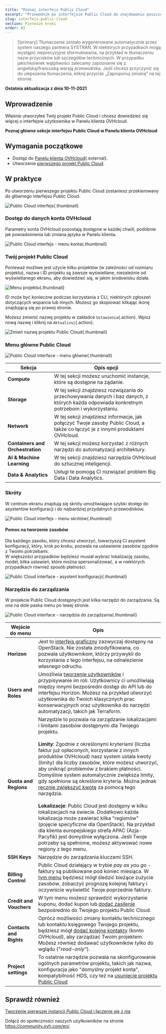 ```yaml
---
title: "Poznaj interfejs Public Cloud"
excerpt: "Przewodnik po interfejsie Public Cloud do znajdowania poszczególnych sekcji"
slug: interfejs-public-cloud
section: Pierwsze kroki
order: 03
---
```


> [!primary]
> Tłumaczenie zostało wygenerowane automatycznie przez system naszego partnera SYSTRAN. W niektórych przypadkach mogą wystąpić nieprecyzyjne sformułowania, na przykład w tłumaczeniu nazw przycisków lub szczegółów technicznych. W przypadku jakichkolwiek wątpliwości zalecamy zapoznanie się z angielską/francuską wersją przewodnika. Jeśli chcesz przyczynić się do ulepszenia tłumaczenia, kliknij przycisk „Zaproponuj zmianę” na tej stronie.
>

**Ostatnia aktualizacja z dnia 10-11-2021**

## Wprowadzenie

Właśnie utworzyłeś Twój projekt Public Cloud i chcesz dowiedzieć się więcej o interfejsie użytkownika w Panelu klienta OVHcloud.

**Poznaj główne sekcje interfejsu Public Cloud w Panelu klienta OVHcloud**

## Wymagania początkowe

- Dostęp do [Panelu klienta OVHcloud](https://www.ovh.com/auth/?action=gotomanager&from=https://www.ovh.pl/&ovhSubsidiary=pl){.external}.
- Utworzenie [pierwszego projekt Public Cloud](https://docs.ovh.com/pl/public-cloud/utworz_projekt_public_cloud/).

## W praktyce

Po utworzeniu pierwszego projektu Public Cloud zostaniesz przekierowany do głównego interfejsu Public Cloud.

![Public Cloud interfejs](images/main-interface.png){.thumbnail}

### Dostęp do danych konta OVHcloud

Parametry konta OVHcloud pozostają dostępne w każdej chwili, podobnie jak powiadomienia lub zmiana języka w Panelu klienta.

![Public Cloud interfejs - menu konta](images/account.png){.thumbnail}

### Twój projekt Public Cloud

Ponieważ możliwe jest użycie kilku projektów (w zależności od rozmiaru projektu), nazwa i ID projektu są zawsze wyświetlane, niezależnie od wyświetlanego ekranu, aby dowiedzieć się, w jakim środowisku działa.

![Menu projektu](images/project-menu.png){.thumbnail}

ID może być konieczne podczas korzystania z CLI, niektórych zgłoszeń dotyczących wsparcia lub innych. Możesz go skopiować klikając ikonę znajdującą się po prawej stronie.

Możesz zmienić nazwę projektu w zakładce `Ustawienia`{.action}. Wpisz nową nazwę i kliknij na `Aktualizuj`{.action}.

![Zmień nazwę projektu Public Cloud](images/rename-project.png){.thumbnail}

### Menu główne Public Cloud

![Public Cloud interface - menu główne](images/main-menu.png){.thumbnail}

|Sekcja|Opis opcji|
|---|---|
|**Compute**|W tej sekcji możesz uruchomić instancje, które są dostępne na żądanie.|
|**Storage**|W tej sekcji znajdziesz rozwiązania do przechowywania danych i baz danych, z których każda odpowiada konkretnym potrzebom i wykorzystaniu.|
|**Network**|W tej sekcji znajdziesz informacje, jak połączyć Twoje zasoby Public Cloud, a także co łączyć je z innymi produktami OVHcloud.|
|**Containers and Orchestration**|W tej sekcji możesz korzystać z różnych narzędzi do automatyzacji architektury.|
|**AI & Machine Learning**|W tej sekcji znajdziesz narzędzia OVHcloud do sztucznej inteligencji.|
|**Data & Analytics**|Usługi te pomogą Ci rozwiązać problem Big Data i Data Analytics.|

### Skróty

W centrum ekranu znajdują się skróty umożliwiające szybki dostęp do asystentów konfiguracji i do najbardziej przydatnych przewodników.

![Public Cloud interfejs - menu skrótów](images/shortcuts.png){.thumbnail}

#### Pomoc na tworzenie zasobów

Dla każdego zasobu, który chcesz utworzyć, towarzyszą Ci asystent konfiguracji, który, krok po kroku, pozwala na ustawienie zasobów zgodnie z Twoimi potrzebami.
<br>W większości przypadków będziesz musiał wybrać lokalizację zasobu, model, kilka ustawień, które można spersonalizować, a w niektórych przypadkach również sposób płatności.

![Public Cloud interface - asystent konfiguracji](images/wizard.png){.thumbnail}

### Narzędzia do zarządzania

W projekcie Public Cloud dostępnych jest kilka narzędzi do zarządzania. Są one na dole paska menu po lewej stronie.

![Public Cloud interface - narzędzia do zarządzania](images/management-tools.png){.thumbnail}

|Wejście do menu|Opis|
|---|---|
|**Horizon**|Jest to [interfejs graficzny](https://docs.ovh.com/pl/public-cloud/horizon/) zazwyczaj dostępny na OpenStack. Nie została zmodyfikowana, co pozwala użytkownikom, którzy przywykli do korzystania z tego interfejsu, na odnalezienie własnego odruchu.|
|**Users and Roles**|Umożliwia [tworzenie użytkowników](https://docs.ovh.com/pl/public-cloud/tworzenie-i-usuwanie-uzytkownika-openstack/) i przypisywanie im roli. Użytkownicy ci umożliwiają między innymi bezpośredni dostęp do API lub do interfejsu Horizon. Możesz na przykład utworzyć użytkownika do Twoich klasycznych prac konserwacyjnych oraz użytkownika do narzędzi automatyzacji, takich jak Terraform.|
|**Quota and Regions**|Narzędzie to pozwala na zarządzanie lokalizacjami i limitami zasobów dostępnymi dla Twojego projektu.<br><br>**Limity**: Zgodnie z określonymi kryteriami (liczba faktur już opłaconych, korzystanie z innych produktów OVHcloud) nasz system ustala kwoty (limity) dla liczby zasobów, które możesz utworzyć, aby uniknąć problemów z brakiem płatności. Domyślnie system automatycznie zwiększa limity, gdy spełnione są określone kryteria. Można jednak [ręcznie zwiększyć kwotę](https://docs.ovh.com/pl/public-cloud/zwiekszenie_limitow_public_cloud/#reczne-zwiekszanie-limitu-zasobow) za pomocą tego narzędzia.<br><br>**Lokalizacje**: Public Cloud jest dostępny w kilku lokalizacjach na świecie. Dodatkowo każda lokalizacja może zawierać kilka "regionów" (pojęcie specyficzne dla OpenStack). Na przykład dla klienta europejskiego strefa APAC (Azja-Pacyfik) jest domyślnie wyłączona. Jeśli Twoje potrzeby są spełnione, możesz aktywować nowe regiony z tego menu.|
|**SSH Keys**|Narzędzie do zarządzania kluczami SSH.|
|**Billing Control**|Public Cloud działający w trybie *pay as you go* - faktury są publikowane pod koniec miesiąca. W [tym menu](https://docs.ovh.com/pl/public-cloud/analizowanie_platnosci_i_zarzadzanie_nimi/) będziesz mógł śledzić bieżące zużycie zasobów, zobaczyć prognozę kolejnej faktury i oczywiście wyświetlić Twoje poprzednie faktury.|
|**Credit and Vouchers**|W tym menu możesz sprawdzić wykorzystanie kuponu, dodać kupon lub [dodać zasilenie](https://docs.ovh.com/pl/public-cloud/korzystanie-z-vouchera/) bezpośrednio do Twojego projektu Public Cloud.|
|**Contacts and Rights**|Oprócz możliwości zmiany kontaktu technicznego lub kontaktu księgowego Twojego projektu, będziesz mógł [dodać kolejne kontakty](https://docs.ovh.com/pl/public-cloud/zmiana_kontaktow_projektu/) (konto OVHcloud), aby zarządzać Twoim projektem. Możesz również dodawać użytkowników tylko do wglądu ("*read-only*").|
|**Project settings**|To ostatnie narzędzie pozwala na skonfigurowanie ogólnych parametrów projektu, takich jak nazwa, konfiguracja jako "domyślny projekt konta", kompatybilność HDS, czy też na [usunięcie projektu Public Cloud](https://docs.ovh.com/pl/public-cloud/usuwanie_projektu/)|

## Sprawdź również

[Tworzenie pierwszej instancji Public Cloud i łączenie się z nią](https://docs.ovh.com/pl/public-cloud/public-cloud-pierwsze-kroki/)

Dołącz do społeczności naszych użytkowników na stronie <https://community.ovh.com/en/>.